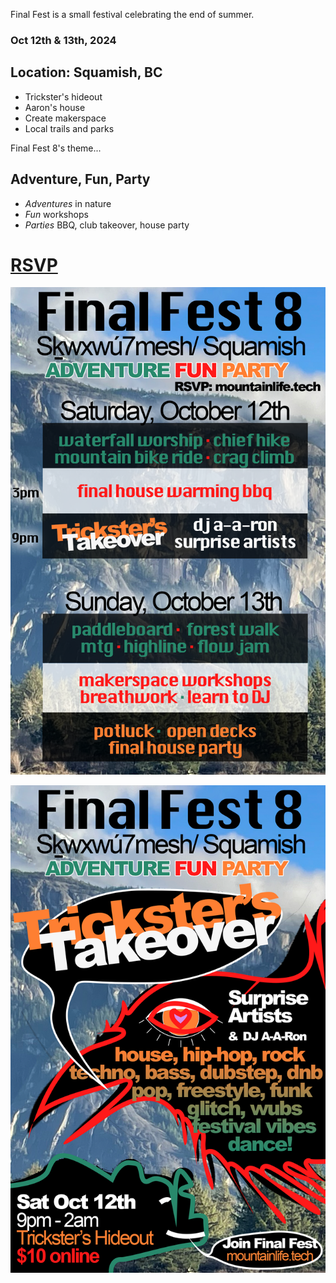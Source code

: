 Final Fest is a small festival celebrating the end of summer.

### Oct 12th & 13th, 2024

## Location: Squamish, BC
- Trickster's hideout
- Aaron's house
- Create makerspace
- Local trails and parks

Final Fest 8's theme...
## Adventure, Fun, Party
- *Adventures* in nature
- *Fun* workshops
- *Parties* BBQ, club takeover, house party

# [RSVP](https://forms.gle/FneKNjrGYj3SM1526)

![alt text](/ff8program.png)

![alt text](/ff8poster.png)
